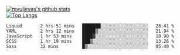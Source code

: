 [![mvuljevas's github stats](https://github-readme-stats.vercel.app/api?username=mvuljevas&show_icons=true&theme=dracula)](https://www.mvuljevas.com)
<br>
[![Top Langs](https://github-readme-stats.vercel.app/api/top-langs/?username=mvuljevas&theme=dracula)](https://www.mvuljevas.com)

<!--START_SECTION:waka-->
```text
Liquid       2 hrs 51 mins   ███████░░░░░░░░░░░░░░░░░░   28.41 % 
YAML         2 hrs 12 mins   █████▒░░░░░░░░░░░░░░░░░░░   21.94 % 
JavaScript   1 hr 53 mins    ████▓░░░░░░░░░░░░░░░░░░░░   18.90 % 
SCSS         1 hr 19 mins    ███▒░░░░░░░░░░░░░░░░░░░░░   13.26 % 
Sass         32 mins         █▒░░░░░░░░░░░░░░░░░░░░░░░   05.40 % 
```
<!--END_SECTION:waka-->
